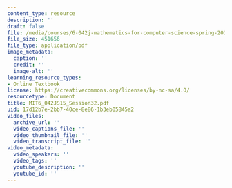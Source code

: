 ```yaml
---
content_type: resource
description: ''
draft: false
file: /media/courses/6-042j-mathematics-for-computer-science-spring-2015/mit6_042js15_session32.pdf
file_size: 451656
file_type: application/pdf
image_metadata:
  caption: ''
  credit: ''
  image-alt: ''
learning_resource_types:
- Online Textbook
license: https://creativecommons.org/licenses/by-nc-sa/4.0/
resourcetype: Document
title: MIT6_042JS15_Session32.pdf
uid: 17d12b7e-2bb7-40ce-8e86-1b3eb05845a2
video_files:
  archive_url: ''
  video_captions_file: ''
  video_thumbnail_file: ''
  video_transcript_file: ''
video_metadata:
  video_speakers: ''
  video_tags: ''
  youtube_description: ''
  youtube_id: ''
---
```

